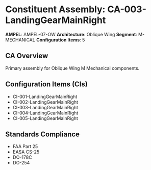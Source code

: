 # Constituent Assembly: CA-003-LandingGearMainRight

**AMPEL**: AMPEL-07-OW
**Architecture**: Oblique Wing
**Segment**: M-MECHANICAL
**Configuration Items**: 5

## CA Overview
Primary assembly for Oblique Wing M Mechanical components.

## Configuration Items (CIs)
- CI-001-LandingGearMainRight
- CI-002-LandingGearMainRight
- CI-003-LandingGearMainRight
- CI-004-LandingGearMainRight
- CI-005-LandingGearMainRight

## Standards Compliance
- FAA Part 25
- EASA CS-25
- DO-178C
- DO-254

